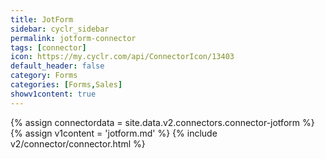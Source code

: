 ```yaml
---
title: JotForm
sidebar: cyclr_sidebar
permalink: jotform-connector
tags: [connector]
icon: https://my.cyclr.com/api/ConnectorIcon/13403
default_header: false
category: Forms
categories: [Forms,Sales]
showv1content: true
---
```

{% assign connectordata = site.data.v2.connectors.connector-jotform %}
{% assign v1content = 'jotform.md' %}
{% include v2/connector/connector.html %}	